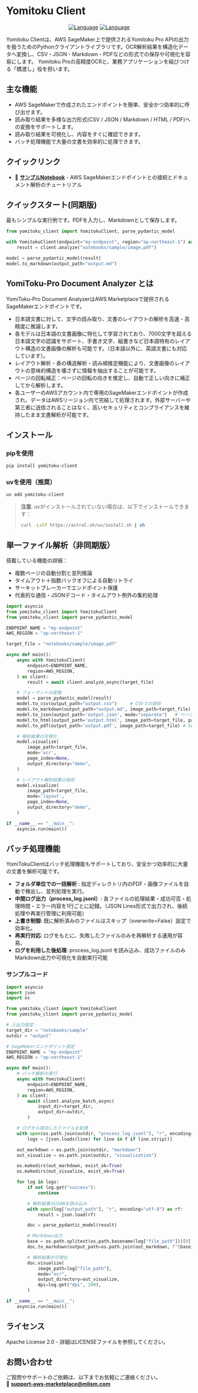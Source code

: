 # Yomitoku Client
<div align="center">

[![Language](https://img.shields.io/badge/🌐_English-blue?style=for-the-badge&logo=github)](README.en.md) [![Language](https://img.shields.io/badge/🌐_日本語-red?style=for-the-badge&logo=github)](README.md)

</div>

Yomitoku Clientは、AWS SageMaker上で提供されるYomitoku Pro APIの出力を扱うためのPythonクライアントライブラリです。OCR解析結果を構造化データへ変換し、CSV・JSON・Markdown・PDFなどの形式での保存や可視化を容易にします。
Yomitoku Proの高精度OCRと、業務アプリケーションを結びつける「橋渡し」役を担います。

## 主な機能 
- AWS SageMakerで作成されたエンドポイントを簡単、安全かつ効率的に呼び出せます。
- 読み取り結果を多様な出力形式(CSV / JSON / Markdown / HTML / PDF)への変換をサポートします。
- 読み取り結果を可視化し、内容をすぐに確認できます。
- バッチ処理機能で大量の文書を効率的に処理できます。


## クイックリンク
- 📓 **[サンプルNotebook](notebooks/yomitoku-pro-document-analyzer.ipynb)** - AWS SageMakerエンドポイントとの接続とドキュメント解析のチュートリアル

## クイックスタート(同期版)
最もシンプルな実行例です。PDFを入力し、Markdownとして保存します。
```python
from yomitoku_client import YomitokuClient, parse_pydantic_model

with YomitokuClient(endpoint="my-endpoint", region="ap-northeast-1") as client:
    result = client.analyze("notebooks/sample/image.pdf")

model = parse_pydantic_model(result)
model.to_markdown(output_path="output.md")
```

## YomiToku-Pro Document Analyzer とは
YomiToku-Pro Document AnalyzerはAWS Marketplaceで提供されるSageMakerエンドポイントです。
- 日本語文書に対して、文字の読み取り、文書のレイアウトの解析を高速・高精度に推論します。
- 各モデルは日本語の文書画像に特化して学習されており、7000文字を超える日本語文字の認識をサポート、手書き文字、縦書きなど日本語特有のレイアウト構造の文書画像の解析も可能です。（日本語以外に、英語文書にも対応しています）。
- レイアウト解析・表の構造解析・読み順推定機能により、文書画像のレイアウトの意味的構造を壊さずに情報を抽出することが可能です。
- ページの回転補正：ページの回転の向きを推定し、自動で正しい向きに補正してから解析します。
- 各ユーザーのAWSアカウント内で専用のSageMakerエンドポイントが作成され、データはAWSリージョン内で完結して処理されます。外部サーバーや第三者に送信されることはなく、高いセキュリティとコンプライアンスを維持したまま文書解析が可能です。

## インストール

### pipを使用
```bash
pip install yomitoku-client
```

### uvを使用（推奨）
```bash
uv add yomitoku-client
```

> **注意**: uvがインストールされていない場合は、以下でインストールできます：
> ```bash
> curl -LsSf https://astral.sh/uv/install.sh | sh
> ```

## 単一ファイル解析（非同期版）
搭載している機能の詳細：
- 複数ページの自動分割と並列推論
- タイムアウト＋指数バックオフによる自動リトライ
- サーキットブレーカーでエンドポイント保護
- 代表的な通信・JSONデコード・タイムアウト例外の集約処理

```python
import asyncio
from yomitoku_client import YomitokuClient
from yomitoku_client import parse_pydantic_model

ENDPOINT_NAME = "my-endpoint"
AWS_REGION = "ap-northeast-1"

target_file = "notebooks/sample/image.pdf"

async def main():
    async with YomitokuClient(
        endpoint=ENDPOINT_NAME,
        region=AWS_REGION,
    ) as client:
        result = await client.analyze_async(target_file)

    # フォーマットの変換
    model = parse_pydantic_model(result)
    model.to_csv(output_path="output.csv")     # CSVでの保存
    model.to_markdown(output_path="output.md", image_path=target_file) #Markdownフォーマットでの保存(図・画像出力)
    model.to_json(output_path='output.json', mode="separate")   # ページ分割での保存(mode="separate")
    model.to_html(output_path='output.html', image_path=target_file, page_index=[0, 2]) #出力ページの指定 (page_index=[0,2])
    model.to_pdf(output_path='output.pdf', image_path=target_file) # Searchable-PDFの出力

    # 解析結果の可視化
    model.visualize(
        image_path=target_file,
        mode='ocr',
        page_index=None,
        output_directory="demo",
    )

    # レイアウト解析結果の保存
    model.visualize(
        image_path=target_file,
        mode='layout',
        page_index=None,
        output_directory="demo",
    )

if __name__ == "__main__":
    asyncio.run(main())
```
## バッチ処理機能

YomiTokuClientはバッチ処理機能もサポートしており、安全かつ効率的に大量の文書を解析可能です。

- **フォルダ単位での一括解析** : 指定ディレクトリ内のPDF・画像ファイルを自動で検出し、並列処理を実行。
- **中間ログ出力（process_log.jsonl）**: 各ファイルの処理結果・成功可否・処理時間・エラー内容を1行ごとに記録。（JSON Lines形式で出力され、後続処理や再実行管理に利用可能）
- **上書き制御**: 既に解析済みのファイルはスキップ（overwrite=False）設定で効率化。
- **再実行対応**:  ログをもとに、失敗したファイルのみを再解析する運用が容易。
- **ログを利用した後処理**: process_log.jsonl を読み込み、成功ファイルのみMarkdown出力や可視化を自動実行可能

### サンプルコード
```python
import asyncio
import json
import os

from yomitoku_client import YomitokuClient
from yomitoku_client import parse_pydantic_model

# 入出力設定
target_dir = "notebooks/sample"
outdir = "output"

# SageMakerエンドポイント設定
ENDPOINT_NAME = "my-endpoint"
AWS_REGION = "ap-northeast-1"

async def main():
    # バッチ解析の実行
    async with YomitokuClient(
        endpoint=ENDPOINT_NAME,
        region=AWS_REGION,
    ) as client:
        await client.analyze_batch_async(
            input_dir=target_dir,
            output_dir=outdir,
        )

    # ログから成功したファイルを処理
    with open(os.path.join(outdir, "process_log.jsonl"), "r", encoding="utf-8") as f:
        logs = [json.loads(line) for line in f if line.strip()]

    out_markdown = os.path.join(outdir, "markdown")
    out_visualize = os.path.join(outdir, "visualization")

    os.makedirs(out_markdown, exist_ok=True)
    os.makedirs(out_visualize, exist_ok=True)

    for log in logs:
        if not log.get("success"):
            continue

        # 解析結果のJSONを読み込み
        with open(log["output_path"], "r", encoding="utf-8") as rf:
            result = json.load(rf)

        doc = parse_pydantic_model(result)

        # Markdown出力
        base = os.path.splitext(os.path.basename(log["file_path"]))[0]
        doc.to_markdown(output_path=os.path.join(out_markdown, f"{base}.md"))

        # 解析結果の可視化
        doc.visualize(
            image_path=log["file_path"],
            mode="ocr",
            output_directory=out_visualize,
            dpi=log.get("dpi", 200),
        )

if __name__ == "__main__":
    asyncio.run(main())
```

## ライセンス

Apache License 2.0 - 詳細はLICENSEファイルを参照してください。

## お問い合わせ
ご質問やサポートのご依頼は、以下までお気軽にご連絡ください。  
📧 **support-aws-marketplace@mlism.com**
